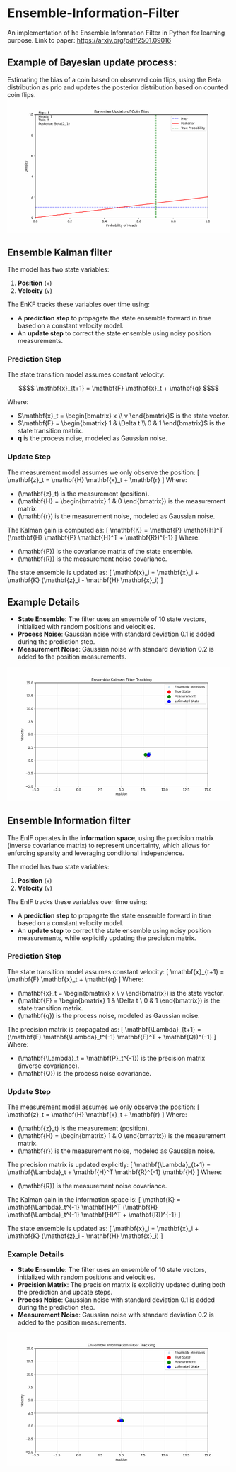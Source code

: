 <link rel="stylesheet" href="https://cdn.jsdelivr.net/npm/katex@0.13.11/dist/katex.min.css">
<script defer src="https://cdn.jsdelivr.net/npm/katex@0.13.11/dist/katex.min.js"></script>
<script defer src="https://cdn.jsdelivr.net/npm/katex@0.13.11/dist/contrib/auto-render.min.js" onload="renderMathInElement(document.body);"></script>



# Ensemble-Information-Filter
An implementation of he Ensemble Information Filter in Python for learning purpose. Link to paper: https://arxiv.org/pdf/2501.09016

## Example of Bayesian update process:

Estimating the bias of a coin based on observed coin flips, using the Beta distribution as prio and updates 
the posterior distribution based on counted coin flips.
![Bayesion update of coin flip](images/bayesian_update.gif "Bayesion update of coin flip")

## Ensemble Kalman filter

The model has two state variables:
1. **Position** (`x`)
2. **Velocity** (`v`)

The EnKF tracks these variables over time using:
- A **prediction step** to propagate the state ensemble forward in time based on a constant velocity model.
- An **update step** to correct the state ensemble using noisy position measurements.

### Prediction Step
The state transition model assumes constant velocity:
```math
$$
\mathbf{x}_{t+1} = \mathbf{F} \mathbf{x}_t + \mathbf{q}
$$
```
Where:
- $\mathbf{x}_t = \begin{bmatrix} x \\ v \end{bmatrix}$ is the state vector.
- $\mathbf{F} = \begin{bmatrix} 1 & \Delta t \\ 0 & 1 \end{bmatrix}$ is the state transition matrix.
- $\mathbf{q}$ is the process noise, modeled as Gaussian noise.

### Update Step
The measurement model assumes we only observe the position:
\[
\mathbf{z}_t = \mathbf{H} \mathbf{x}_t + \mathbf{r}
\]
Where:
- \(\mathbf{z}_t\) is the measurement (position).
- \(\mathbf{H} = \begin{bmatrix} 1 & 0 \end{bmatrix}\) is the measurement matrix.
- \(\mathbf{r}\) is the measurement noise, modeled as Gaussian noise.

The Kalman gain is computed as:
\[
\mathbf{K} = \mathbf{P} \mathbf{H}^T (\mathbf{H} \mathbf{P} \mathbf{H}^T + \mathbf{R})^{-1}
\]
Where:
- \(\mathbf{P}\) is the covariance matrix of the state ensemble.
- \(\mathbf{R}\) is the measurement noise covariance.

The state ensemble is updated as:
\[
\mathbf{x}_i = \mathbf{x}_i + \mathbf{K} (\mathbf{z}_i - \mathbf{H} \mathbf{x}_i)
\]

## Example Details

- **State Ensemble**: The filter uses an ensemble of 10 state vectors, initialized with random positions and velocities.
- **Process Noise**: Gaussian noise with standard deviation 0.1 is added during the prediction step.
- **Measurement Noise**: Gaussian noise with standard deviation 0.2 is added to the position measurements.

![Ensemble Kalman filter](images/enkf_tracking.gif "Ensemble Kalman filter")


## Ensemble Information filter

The EnIF operates in the **information space**, using the precision matrix (inverse covariance matrix) to represent uncertainty, which allows for enforcing sparsity and leveraging conditional independence.

The model has two state variables:
1. **Position** (`x`)
2. **Velocity** (`v`)

The EnIF tracks these variables over time using:
- A **prediction step** to propagate the state ensemble forward in time based on a constant velocity model.
- An **update step** to correct the state ensemble using noisy position measurements, while explicitly updating the precision matrix.

### Prediction Step
The state transition model assumes constant velocity:
\[
\mathbf{x}_{t+1} = \mathbf{F} \mathbf{x}_t + \mathbf{q}
\]
Where:
- \(\mathbf{x}_t = \begin{bmatrix} x \\ v \end{bmatrix}\) is the state vector.
- \(\mathbf{F} = \begin{bmatrix} 1 & \Delta t \\ 0 & 1 \end{bmatrix}\) is the state transition matrix.
- \(\mathbf{q}\) is the process noise, modeled as Gaussian noise.

The precision matrix is propagated as:
\[
\mathbf{\Lambda}_{t+1} = (\mathbf{F} \mathbf{\Lambda}_t^{-1} \mathbf{F}^T + \mathbf{Q})^{-1}
\]
Where:
- \(\mathbf{\Lambda}_t = \mathbf{P}_t^{-1}\) is the precision matrix (inverse covariance).
- \(\mathbf{Q}\) is the process noise covariance.

### Update Step
The measurement model assumes we only observe the position:
\[
\mathbf{z}_t = \mathbf{H} \mathbf{x}_t + \mathbf{r}
\]
Where:
- \(\mathbf{z}_t\) is the measurement (position).
- \(\mathbf{H} = \begin{bmatrix} 1 & 0 \end{bmatrix}\) is the measurement matrix.
- \(\mathbf{r}\) is the measurement noise, modeled as Gaussian noise.

The precision matrix is updated explicitly:
\[
\mathbf{\Lambda}_{t+1} = \mathbf{\Lambda}_t + \mathbf{H}^T \mathbf{R}^{-1} \mathbf{H}
\]
Where:
- \(\mathbf{R}\) is the measurement noise covariance.

The Kalman gain in the information space is:
\[
\mathbf{K} = \mathbf{\Lambda}_t^{-1} \mathbf{H}^T (\mathbf{H} \mathbf{\Lambda}_t^{-1} \mathbf{H}^T + \mathbf{R})^{-1}
\]

The state ensemble is updated as:
\[
\mathbf{x}_i = \mathbf{x}_i + \mathbf{K} (\mathbf{z}_i - \mathbf{H} \mathbf{x}_i)
\]

### Example Details

- **State Ensemble**: The filter uses an ensemble of 10 state vectors, initialized with random positions and velocities.
- **Precision Matrix**: The precision matrix is explicitly updated during both the prediction and update steps.
- **Process Noise**: Gaussian noise with standard deviation 0.1 is added during the prediction step.
- **Measurement Noise**: Gaussian noise with standard deviation 0.2 is added to the position measurements.

![Ensemble Kalman filter](images/enif_tracking.gif "Ensemble Kalman filter")
